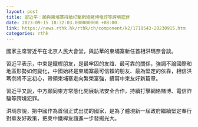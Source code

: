 ```yaml
---
layout: post
title: 習近平：願與柬埔寨持續打擊網絡賭博電詐等跨境犯罪
date: 2023-09-15 18:32:03.000000000 +08:00
link: https://news.rthk.hk/rthk/ch/component/k2/1718543-20230915.htm
categories: rthk
---
```


國家主席習近平在北京人民大會堂，與訪華的柬埔寨新任首相洪瑪奈會談。

習近平表示，中柬是鐵桿朋友，是最牢固的友誼、最可靠的關係，強調不論國際和地區形勢如何變化，中國始終是柬埔寨最可信賴的朋友、最為堅定的依靠，相信洪瑪奈將不忘初心，帶領柬埔寨走向繁榮富強，續寫中柬友好新篇章。

習近平又說，中方願同柬方常態化開展執法安全合作，持續打擊網絡賭博、電信詐騙等跨境犯罪。

洪瑪奈說，把中國作為首個正式出訪的國家，是為了體現新一屆政府繼續堅定奉行對華友好政策，把柬中鐵桿友誼進一步發揚光大。
